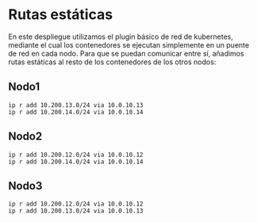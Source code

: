 # Rutas estáticas

En este despliegue utilizamos el plugin básico de red de kubernetes,
mediante el cual los contenedores se ejecutan simplemente en un puente
de red en cada nodo. Para que se puedan comunicar entre sí, añadimos
rutas estáticas al resto de los contenedores de los otros nodos:

## Nodo1

```
ip r add 10.200.13.0/24 via 10.0.10.13 
ip r add 10.200.14.0/24 via 10.0.10.14
```

## Nodo2

```
ip r add 10.200.12.0/24 via 10.0.10.12
ip r add 10.200.14.0/24 via 10.0.10.14
```

## Nodo3

```
ip r add 10.200.12.0/24 via 10.0.10.12
ip r add 10.200.13.0/24 via 10.0.10.13
```

